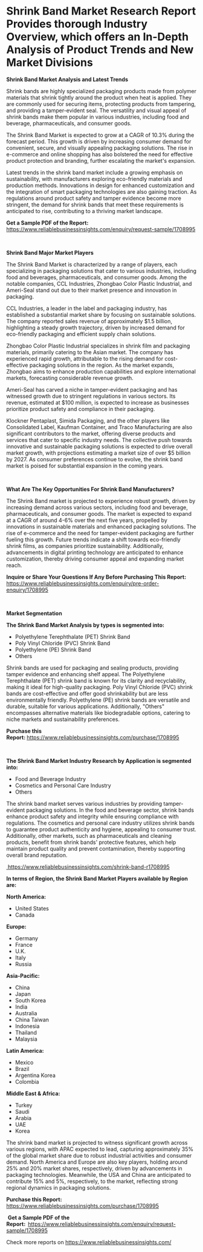 <p><h1>Shrink Band Market Research Report Provides thorough Industry Overview, which offers an In-Depth Analysis of Product Trends and New Market Divisions</h1></p><p><strong>Shrink Band Market Analysis and Latest Trends</strong></p>
<p><p>Shrink bands are highly specialized packaging products made from polymer materials that shrink tightly around the product when heat is applied. They are commonly used for securing items, protecting products from tampering, and providing a tamper-evident seal. The versatility and visual appeal of shrink bands make them popular in various industries, including food and beverage, pharmaceuticals, and consumer goods.</p><p>The Shrink Band Market is expected to grow at a CAGR of 10.3% during the forecast period. This growth is driven by increasing consumer demand for convenient, secure, and visually appealing packaging solutions. The rise in e-commerce and online shopping has also bolstered the need for effective product protection and branding, further escalating the market's expansion. </p><p>Latest trends in the shrink band market include a growing emphasis on sustainability, with manufacturers exploring eco-friendly materials and production methods. Innovations in design for enhanced customization and the integration of smart packaging technologies are also gaining traction. As regulations around product safety and tamper evidence become more stringent, the demand for shrink bands that meet these requirements is anticipated to rise, contributing to a thriving market landscape.</p></p>
<p><strong>Get a Sample PDF of the Report:&nbsp;</strong> <a href="https://www.reliablebusinessinsights.com/enquiry/request-sample/1708995?utm_campaign=3032&utm_medium=2&utm_source=Github&utm_content=ia&utm_term=27032025&utm_id=shrink-band">https://www.reliablebusinessinsights.com/enquiry/request-sample/1708995</a></p>
<p>&nbsp;</p>
<p><strong>Shrink Band Major Market Players</strong></p>
<p><p>The Shrink Band Market is characterized by a range of players, each specializing in packaging solutions that cater to various industries, including food and beverages, pharmaceuticals, and consumer goods. Among the notable companies, CCL Industries, Zhongbao Color Plastic Industrial, and Ameri-Seal stand out due to their market presence and innovation in packaging.</p><p>CCL Industries, a leader in the label and packaging industry, has established a substantial market share by focusing on sustainable solutions. The company reported sales revenue of approximately $1.5 billion, highlighting a steady growth trajectory, driven by increased demand for eco-friendly packaging and efficient supply chain solutions.</p><p>Zhongbao Color Plastic Industrial specializes in shrink film and packaging materials, primarily catering to the Asian market. The company has experienced rapid growth, attributable to the rising demand for cost-effective packaging solutions in the region. As the market expands, Zhongbao aims to enhance production capabilities and explore international markets, forecasting considerable revenue growth.</p><p>Ameri-Seal has carved a niche in tamper-evident packaging and has witnessed growth due to stringent regulations in various sectors. Its revenue, estimated at $100 million, is expected to increase as businesses prioritize product safety and compliance in their packaging. </p><p>Klockner Pentaplast, Simida Packaging, and the other players like Consolidated Label, Kaufman Container, and Traco Manufacturing are also significant contributors to the market, offering diverse products and services that cater to specific industry needs. The collective push towards innovative and sustainable packaging solutions is expected to drive overall market growth, with projections estimating a market size of over $5 billion by 2027. As consumer preferences continue to evolve, the shrink band market is poised for substantial expansion in the coming years.</p></p>
<p>&nbsp;</p>
<p><strong>What Are The Key Opportunities For Shrink Band Manufacturers?</strong></p>
<p><p>The Shrink Band market is projected to experience robust growth, driven by increasing demand across various sectors, including food and beverage, pharmaceuticals, and consumer goods. The market is expected to expand at a CAGR of around 4-6% over the next five years, propelled by innovations in sustainable materials and enhanced packaging solutions. The rise of e-commerce and the need for tamper-evident packaging are further fueling this growth. Future trends indicate a shift towards eco-friendly shrink films, as companies prioritize sustainability. Additionally, advancements in digital printing technology are anticipated to enhance customization, thereby driving consumer appeal and expanding market reach.</p></p>
<p><strong>Inquire or Share Your Questions If Any Before Purchasing This Report:</strong> <a href="https://www.reliablebusinessinsights.com/enquiry/pre-order-enquiry/1708995?utm_campaign=3032&utm_medium=2&utm_source=Github&utm_content=ia&utm_term=27032025&utm_id=shrink-band">https://www.reliablebusinessinsights.com/enquiry/pre-order-enquiry/1708995</a></p>
<p>&nbsp;</p>
<p><strong>Market Segmentation</strong></p>
<p><strong>The Shrink Band Market Analysis by types is segmented into:</strong></p>
<p><ul><li>Polyethylene Terephthalate (PET) Shrink Band</li><li>Poly Vinyl Chloride (PVC) Shrink Band</li><li>Polyethylene (PE) Shrink Band</li><li>Others</li></ul></p>
<p><p>Shrink bands are used for packaging and sealing products, providing tamper evidence and enhancing shelf appeal. The Polyethylene Terephthalate (PET) shrink band is known for its clarity and recyclability, making it ideal for high-quality packaging. Poly Vinyl Chloride (PVC) shrink bands are cost-effective and offer good shrinkability but are less environmentally friendly. Polyethylene (PE) shrink bands are versatile and durable, suitable for various applications. Additionally, "Others" encompasses alternative materials like biodegradable options, catering to niche markets and sustainability preferences.</p></p>
<p><strong>Purchase this Report:&nbsp;</strong><a href="https://www.reliablebusinessinsights.com/purchase/1708995?utm_campaign=3032&utm_medium=2&utm_source=Github&utm_content=ia&utm_term=27032025&utm_id=shrink-band">https://www.reliablebusinessinsights.com/purchase/1708995</a></p>
<p>&nbsp;</p>
<p><strong>The Shrink Band Market Industry Research by Application is segmented into:</strong></p>
<p><ul><li>Food and Beverage Industry</li><li>Cosmetics and Personal Care Industry</li><li>Others</li></ul></p>
<p><p>The shrink band market serves various industries by providing tamper-evident packaging solutions. In the food and beverage sector, shrink bands enhance product safety and integrity while ensuring compliance with regulations. The cosmetics and personal care industry utilizes shrink bands to guarantee product authenticity and hygiene, appealing to consumer trust. Additionally, other markets, such as pharmaceuticals and cleaning products, benefit from shrink bands' protective features, which help maintain product quality and prevent contamination, thereby supporting overall brand reputation.</p></p>
<p><a href="https://www.reliablebusinessinsights.com/shrink-band-r1708995?utm_campaign=3032&utm_medium=2&utm_source=Github&utm_content=ia&utm_term=27032025&utm_id=shrink-band">&nbsp;https://www.reliablebusinessinsights.com/shrink-band-r1708995</a></p>
<p><strong>In terms of Region, the Shrink Band Market Players available by Region are:</strong></p>
<p>
    <p> <strong> North America: </strong>
        <ul>
            <li>United States</li>
            <li>Canada</li>
        </ul>
        </p> 
    <p> <strong> Europe: </strong>
        <ul>
            <li>Germany</li>
            <li>France</li>
            <li>U.K.</li>
            <li>Italy</li>
            <li>Russia</li>
        </ul>
        </p> 
    <p> <strong> Asia-Pacific: </strong>
        <ul>
            <li>China</li>
            <li>Japan</li>
            <li>South Korea</li>
            <li>India</li>
            <li>Australia</li>
            <li>China Taiwan</li>
            <li>Indonesia</li>
            <li>Thailand</li>
            <li>Malaysia</li>
        </ul>
        </p> 
    <p> <strong> Latin America: </strong>
        <ul>
            <li>Mexico</li>
            <li>Brazil</li>
            <li>Argentina Korea</li>
            <li>Colombia</li>
        </ul>
        </p> 
    <p> <strong> Middle East & Africa: </strong>
        <ul>
            <li>Turkey</li>
            <li>Saudi</li>
            <li>Arabia</li>
            <li>UAE</li>
            <li>Korea</li>
        </ul>
    </p>
    </p>
<p><p>The shrink band market is projected to witness significant growth across various regions, with APAC expected to lead, capturing approximately 35% of the global market share due to robust industrial activities and consumer demand. North America and Europe are also key players, holding around 25% and 20% market shares, respectively, driven by advancements in packaging technologies. Meanwhile, the USA and China are anticipated to contribute 15% and 5%, respectively, to the market, reflecting strong regional dynamics in packaging solutions.</p></p>
<p><strong>Purchase this Report: </strong><a href="https://www.reliablebusinessinsights.com/purchase/1708995?utm_campaign=3032&utm_medium=2&utm_source=Github&utm_content=ia&utm_term=27032025&utm_id=shrink-band">https://www.reliablebusinessinsights.com/purchase/1708995</a></p>
<p>&nbsp;<strong>Get a Sample PDF of the Report:&nbsp;&nbsp;</strong><a href="https://www.reliablebusinessinsights.com/enquiry/request-sample/1708995?utm_campaign=3032&utm_medium=2&utm_source=Github&utm_content=ia&utm_term=27032025&utm_id=shrink-band">https://www.reliablebusinessinsights.com/enquiry/request-sample/1708995</a></p>
<p><strong></strong></p>
<p>Check more reports on <a href="https://www.reliablebusinessinsights.com/?utm_campaign=3032&utm_medium=2&utm_source=Github&utm_content=ia&utm_term=27032025&utm_id=shrink-band">https://www.reliablebusinessinsights.com/</a></p>